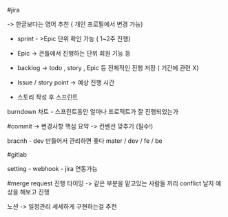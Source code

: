 #jira 

-> 한글보다는 영어 추천 ( 개인 프로필에서 변경 가능)

* sprint - >Epic 단위 확인 가능 ( 1~2주 진행) 
* Epic -> 큰틀에서 진행하는 단위 회원 기능 등 
* backlog -> todo , story , Epic 등 전체적인 진행 저장 ( 기간에 관련 X) 

* Issue / story point -> 예상 진행 시간
* 스토리 작성 후 스프린트

burndown 차트 - 스프린트동안 얼마나 프로젝트가 잘 진행되었는가

#commit
-> 변경사항 핵심 요약
-> 컨벤션 맞추기 (필수!)

bracnh - dev 만들어서 관리하면 좋다
mater / dev / fe / be

#gitlab

setting - webhook - jira 연동가능

#merge request 진행 타이밍 -> 같은 부분을 맡고있는 사람들 끼리 conflict 날지 예상을 해보고 진행

노션 -> 일정관리 세세하게 구현하는걸 추천
